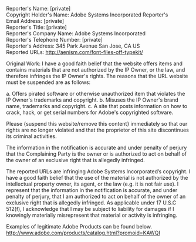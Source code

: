 Reporter's Name: [private]    
Copyright Holder's Name: Adobe Systems Incorporated Reporter's   
Email Address: [private]    
Reporter's Title: [private]      
Reporter's Company Name: Adobe Systems Incorporated   
Reporter's Telephone Number: [private]    
Reporter's Address: 345 Park Avenue San Jose, CA US   
Reported URLs: http://aenism.com/font-files-off-typekit/  

Original Work: I have a good faith belief that the website offers items and contains materials that are not authorized by the IP Owner, or the law, and therefore infringes the IP Owner's rights. The reasons that the URL website must be suspended are as follows:

a. Offers pirated software or otherwise unauthorized item that violates the IP Owner's trademarks and copyright.
b. Misuses the IP Owner's brand name, trademarks and copyright.
c. A site that posts information on how to crack, hack, or get serial numbers for Adobe's copyrighted software.

Please {suspend this website/remove this content} immediately so that our rights are no longer violated and that the proprietor of this site discontinues its criminal activities.

The information in the notification is accurate and under penalty of perjury that the Complaining Party is the owner or is authorized to act on behalf of the owner of an exclusive right that is allegedly infringed.

The reported URLs are infringing Adobe Systems Incorporated’s copyright. I have a good faith belief that the use of the material is not authorized by the intellectual property owner, its agent, or the law (e.g. it is not fair use). I represent that the information in the notification is accurate, and under penalty of perjury, that I am authorized to act on behalf of the owner of an exclusive right that is allegedly infringed. As applicable under 17 U.S.C 512(f), I acknowledge that I may be subject to liability for damages if I knowingly materially misrepresent that material or activity is infringing.

Examples of legitimate Adobe Products can be found below.
http://www.adobe.com/products/catalog.html?promoid=KAWQI

